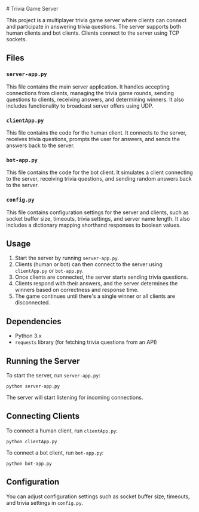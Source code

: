 <span style="color:#383838"># Trivia Game Server</span>

This project is a multiplayer trivia game server where clients can connect and participate in answering trivia questions. The server supports both human clients and bot clients. Clients connect to the server using TCP sockets.

## Files

### `server-app.py`

This file contains the main server application. It handles accepting connections from clients, managing the trivia game rounds, sending questions to clients, receiving answers, and determining winners. It also includes functionality to broadcast server offers using UDP.

### `clientApp.py`

This file contains the code for the human client. It connects to the server, receives trivia questions, prompts the user for answers, and sends the answers back to the server.

### `bot-app.py`

This file contains the code for the bot client. It simulates a client connecting to the server, receiving trivia questions, and sending random answers back to the server.

### `config.py`

This file contains configuration settings for the server and clients, such as socket buffer size, timeouts, trivia settings, and server name length. It also includes a dictionary mapping shorthand responses to boolean values.

## Usage

1. Start the server by running `server-app.py`.
2. Clients (human or bot) can then connect to the server using `clientApp.py` or `bot-app.py`.
3. Once clients are connected, the server starts sending trivia questions.
4. Clients respond with their answers, and the server determines the winners based on correctness and response time.
5. The game continues until there's a single winner or all clients are disconnected.

## Dependencies

- Python 3.x
- `requests` library (for fetching trivia questions from an API)

## Running the Server

To start the server, run `server-app.py`:

```
python server-app.py
```

The server will start listening for incoming connections.

## Connecting Clients

To connect a human client, run `clientApp.py`:

```
python clientApp.py
```

To connect a bot client, run `bot-app.py`:

```
python bot-app.py
```

## Configuration

You can adjust configuration settings such as socket buffer size, timeouts, and trivia settings in `config.py`.
